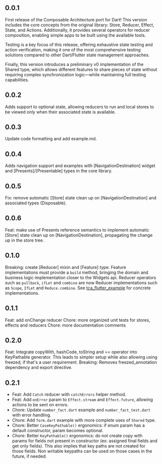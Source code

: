 ## 0.0.1

First release of the Composable Architecture port for Dart! This version includes the core concepts from the original library: Store, Reducer, Effect, State, and Actions. Additionally, it provides several operators for reducer composition, enabling simple apps to be built using the available tools.

Testing is a key focus of this release, offering exhaustive state testing and action verification, making it one of the most comprehensive testing solutions compared to other Dart/Flutter state management approaches.

Finally, this version introduces a preliminary v0 implementation of the Shared type, which allows different features to share pieces of state without requiring complex synchronization logic—while maintaining full testing capabilities.

## 0.0.2

Adds support to optional state, allowing reducers to run and local stores to be viewed only when their associated state is available.

## 0.0.3

Update code formatting and add example.md.

## 0.0.4

Adds navigation support and examples with [NavigationDestination] widget and [Presents]/[Presentable] types in the core library.

## 0.0.5

Fix: remove automatic [Store] state clean up on [NavigationDestination] and associated types (Disposable).

## 0.0.6

Feat: make use of Presents reference semantics to implement automatic [Store] state clean up on [NavigationDestination], propagating the change up in the store tree.

## 0.1.0

Breaking: create [Reducer] mixin and [Feature] type. Feature implementations must provide a `build` method, bringing the domain and business logic implementation closer to the Widgets api. Reducer operators such as `pullback`, `ifLet` and `combine` are now Reducer implementations such as `Scope`, `IfLet` and `Reduce.combine`. See [tca_flutter_example](https://github.com/viniciusaro/dart-composable-architecture/tree/main/tca_flutter_example/lib) for concrete implementations.

## 0.1.1

Feat: add onChange reducer
Chore: more organized unit tests for stores, effects and reducers
Chore: more documentation comments

## 0.2.0

Feat: Integrate copyWith, hashCode, toString and == operator into KeyPathable generator. This leads to simpler setup while also allowing using freezed, if that's a user requirement.
Breaking: Removes freezed_annotation dependency and export directive.

## 0.2.1

- Feat: Add `Catch` reducer with `catchErrors` helper method. 
- Feat: Add `onError` param to `Effect.stream` and `Effect.future`, allowing actions to be sent on errors.
- Chore: Update `number_fact.dart` example and `number_fact_test.dart` with error handling.
- Chore: Add `form.dart` example with more complete uses of `Shared` type.
- Chore: Better `CaseKeyPathable()` ergonomics: if enum param has a default constructor, param becomes optional.
- Chore: Better `KeyPathable()` ergonomics: do not create copy with params for fields not present in constructor (ex: assigned final fields and get only fields). This also implies that key paths are not created for those fields. Non writable keypaths can be used on those cases in the future, if needed.
